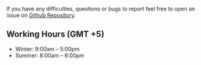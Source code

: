 
If you have any difficulties, questions or bugs to report feel free to open an issue on [Github Repository](https://github.com/XeCreators/xe-framework/issues).

## Working Hours (GMT +5)

* Winter: 9:00am – 5:00pm
* Summer: 8:00am – 6:00pm

<br>
